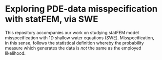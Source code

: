 # Exploring PDE-data misspecification with statFEM, via SWE

This repository accompanies our work on studying statFEM model misspecification
with 1D shallow water equations (SWE). Misspecification, in this sense, follows
the statistical definition whereby the probability measure which generates
the data is *not* the same as the employed likelihood.
